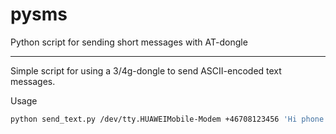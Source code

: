 pysms
=====

Python script for sending short messages with AT-dongle

-----

Simple script for using a 3/4g-dongle to send ASCII-encoded text messages.

Usage
``` bash
python send_text.py /dev/tty.HUAWEIMobile-Modem +46708123456 'Hi phone!'
```

